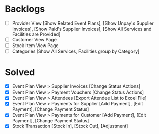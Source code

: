 # Backlogs
- [ ] Provider View [Show Related Event Plans], [Show Unpay's Supplier Invoices], [Show Paid's Supplier Invoices], [Show All Services and Facilities are Provided]
- [ ] Customer View Page
- [ ] Stock Item View Page
- [ ] Categories [Show All Services, Facilities group by Category]

# Solved 
- [x] Event Plan View > Supplier Invoices [Change Status Actions]
- [x] Event Plan View > Payment Vouchers [Change Status Actions]
- [x] Event Plan View > Attendees [Export Attendee List to Excel File]
- [x] Event Plan View > Payments for Supplier [Add Payment], [Edit Payment], [Change Payment Status]
- [x] Event Plan View > Payments for Customer [Add Payment], [Edit Payment], [Change Payment Status]
- [x] Stock Transaction [Stock In], [Stock Out], [Adjustment]
